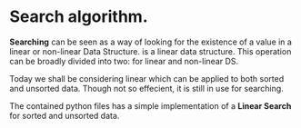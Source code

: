 # Search algorithm.
__Searching__ can be seen as a way of looking for the existence of a value in a linear or non-linear Data Structure.
is a linear data structure. This operation can be broadly divided into two: for linear and non-linear DS.
 
Today we shall be considering linear which can be applied to both sorted and unsorted data. Though not so effecient, it
is still in use for searching. 

The contained python files has a simple implementation of a __Linear Search__ for sorted and unsorted data.